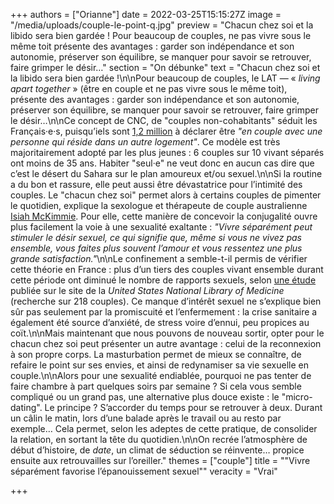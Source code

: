+++
authors = ["Orianne"]
date = 2022-03-25T15:15:27Z
image = "/media/uploads/couple-le-point-q.jpg"
preview = "Chacun chez soi et la libido sera bien gardée&nbsp;! Pour beaucoup de couples, ne pas vivre sous le même toit présente des avantages&nbsp;: garder son indépendance et son autonomie, préserver son équilibre, se manquer pour savoir se retrouver, faire grimper le désir…"
section = "On débunke"
text = "Chacun chez soi et la libido sera bien gardée&nbsp;!\n\nPour beaucoup de couples, le LAT&nbsp;&mdash;&nbsp;&laquo;&nbsp;_living apart together_&nbsp;&raquo; (être en couple et ne pas vivre sous le même toit), présente des avantages&nbsp;: garder son indépendance et son autonomie, préserver son équilibre, se manquer pour savoir se retrouver, faire grimper le désir…\n\nCe concept de CNC, de \"couples non-cohabitants\" séduit les Français·e·s, puisqu’iels sont [1,2 million](https://www.ined.fr/fichier/s_rubrique/27640/dossier_de_presse_famille_a_distance.fr.pdf) à déclarer être _\"en couple avec une personne qui réside dans un autre logement\"_. Ce modèle est très majoritairement adopté par les plus jeunes&nbsp;: 6 couples sur 10 vivant séparés ont moins de 35 ans. Habiter \"seul·e\" ne veut donc en aucun cas dire que c’est le désert du Sahara sur le plan amoureux et/ou sexuel.\n\nSi la routine a du bon et rassure, elle peut aussi être dévastatrice pour l’intimité des couples. Le \"chacun chez soi\" permet alors à certains couples de pimenter le quotidien, explique la sexologue et thérapeute de couple australienne [Isiah McKimmie](https://www.bodyandsoul.com.au/wellbeing/5-frankly-brilliant-benefits-of-living-apart-together/news-story/8bff102d0ea6f00d8180221c5dd186fc). Pour elle, cette manière de concevoir la conjugalité ouvre plus facilement la voie à une sexualité exaltante&nbsp;: _\"Vivre séparément peut stimuler le désir sexuel, ce qui signifie que, même si vous ne vivez pas ensemble, vous faites plus souvent l’amour et vous ressentez une plus grande satisfaction.\"_\n\nLe confinement a semble-t-il permis de vérifier cette théorie en France&nbsp;: plus d’un tiers des couples vivant ensemble durant cette période ont diminué le nombre de rapports sexuels, selon [une étude](https://www.ncbi.nlm.nih.gov/pmc/articles/PMC7467020/?fbclid=IwAR07maCQl-EuWbwudGvvVNlfTRsLrMuTZN-qT4B5c9KRcHuv4bZRQJDU5Qw) publiée sur le site de la _United States National Library of Medicine_ (recherche sur 218 couples). Ce manque d’intérêt sexuel ne s’explique bien sûr pas seulement par la promiscuité et l’enfermement&nbsp;: la crise sanitaire a également été source d’anxiété, de stress voire d’ennui, peu propices au coït.\n\nMais maintenant que nous pouvons de nouveau sortir, opter pour le chacun chez soi peut présenter un autre avantage&nbsp;: celui de la reconnexion à son propre corps. La masturbation permet de mieux se connaître, de refaire le point sur ses envies, et ainsi de redynamiser sa vie sexuelle en couple.\n\nAlors pour une sexualité endiablée, pourquoi ne pas tenter de faire chambre à part quelques soirs par semaine&nbsp;? Si cela vous semble compliqué ou un grand pas, une alternative plus douce existe&nbsp;: le \"micro-dating\". Le principe&nbsp;? S’accorder du temps pour se retrouver à deux. Durant un câlin le matin, lors d’une balade après le travail ou au resto par exemple… Cela permet, selon les adeptes de cette pratique, de consolider la relation, en sortant la tête du quotidien.\n\nOn recrée l’atmosphère de début d’histoire, de _date_, un climat de séduction se réinvente… propice ensuite aux retrouvailles sur l’oreiller."
themes = ["couple"]
title = "\"Vivre séparément favorise l’épanouissement sexuel\""
veracity = "Vrai"

+++
